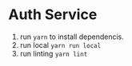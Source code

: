# Auth Service

1. run `yarn` to install dependencis.
1. run local `yarn run local`
1. run linting `yarn lint`
